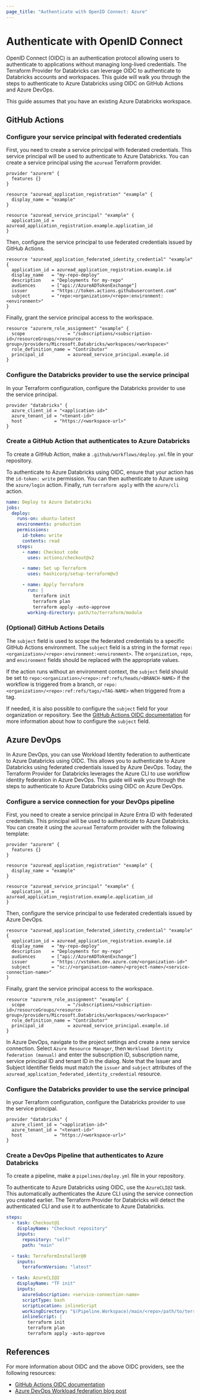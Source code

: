 ```yaml
---
page_title: "Authenticate with OpenID Connect: Azure"
---
```


# Authenticate with OpenID Connect

OpenID Connect (OIDC) is an authentication protocol allowing users to authenticate to applications without managing long-lived credentials. The Terraform Provider for Databricks can leverage OIDC to authenticate to Databricks accounts and workspaces. This guide will walk you through the steps to authenticate to Azure Databricks using OIDC on GitHub Actions and Azure DevOps.

This guide assumes that you have an existing Azure Databricks workspace.

## GitHub Actions

### Configure your service principal with federated credentials

First, you need to create a service principal with federated credentials. This service principal will be used to authenticate to Azure Databricks. You can create a service principal using the `azuread` Terraform provider.

```hcl
provider "azurerm" {
  features {}
}

resource "azuread_application_registration" "example" {
  display_name = "example"
}

resource "azuread_service_principal" "example" {
  application_id = azuread_application_registration.example.application_id
}
```

Then, configure the service principal to use federated credentials issued by GitHub Actions.

```hcl
resource "azuread_application_federated_identity_credential" "example" {
  application_id = azuread_application_registration.example.id
  display_name   = "my-repo-deploy"
  description    = "Deployments for my-repo"
  audiences      = ["api://AzureADTokenExchange"]
  issuer         = "https://token.actions.githubusercontent.com"
  subject        = "repo:<organization>/<repo>:environment:<environment>"
}
```

Finally, grant the service principal access to the workspace.

```hcl
resource "azurerm_role_assignment" "example" {
  scope                = "/subscriptions/<subscription-id>/resourceGroups/<resource-group>/providers/Microsoft.Databricks/workspaces/<workspace>"
  role_definition_name = "Contributor"
  principal_id         = azuread_service_principal.example.id
}
```

### Configure the Databricks provider to use the service principal

In your Terraform configuration, configure the Databricks provider to use the service principal.

```hcl
provider "databricks" {
  azure_client_id = "<application-id>"
  azure_tenant_id = "<tenant-id>"
  host            = "https://<workspace-url>"
}
```

### Create a GitHub Action that authenticates to Azure Databricks

To create a GitHub Action, make a `.github/workflows/deploy.yml` file in your repository.

To authenticate to Azure Databricks using OIDC, ensure that your action has the `id-token: write` permission. You can then authenticate to Azure using the `azure/login` action. Finally, run `terraform apply` with the `azure/cli` action.

```yaml
name: Deploy to Azure Databricks
jobs:
  deploy:
    runs-on: ubuntu-latest
    environments: production
    permissions:
      id-token: write
      contents: read
    steps:
      - name: Checkout code
        uses: actions/checkout@v2

      - name: Set up Terraform
        uses: hashicorp/setup-terraform@v3

      - name: Apply Terraform
        run: |
          terraform init
          terraform plan
          terraform apply -auto-approve
        working-directory: path/to/terraform/module
```

### (Optional) GitHub Actions Details

The `subject` field is used to scope the federated credentials to a specific GitHub Actions environment. The `subject` field is a string in the format `repo:<organization>/<repo>:environment:<environment>`. The `organization`, `repo`, and `environment` fields should be replaced with the appropriate values.

If the action runs without an environment context, the `subject` field should be set to `repo:<organization>/<repo>:ref:refs/heads/<BRANCH-NAME>` if the workflow is triggered from a branch, or `repo:<organization>/<repo>:ref:refs/tags/<TAG-NAME>` when triggered from a tag.

If needed, it is also possible to configure the `subject` field for your organization or repository. See the [GitHub Actions OIDC documentation](https://docs.github.com/en/actions/security-for-github-actions/security-hardening-your-deployments/about-security-hardening-with-openid-connect) for more information about how to configure the `subject` field.

## Azure DevOps

In Azure DevOps, you can use Workload Identity federation to authenticate to Azure Databricks using OIDC. This allows you to authenticate to Azure Databricks using federated credentials issued by Azure DevOps. Today, the Terraform Provider for Databricks leverages the Azure CLI to use workflow identity federation in Azure DevOps. This guide will walk you through the steps to authenticate to Azure Databricks using OIDC on Azure DevOps.

### Configure a service connection for your DevOps pipeline

First, you need to create a service principal in Azure Entra ID with federated credentials. This principal will be used to authenticate to Azure Databricks. You can create it using the `azuread` Terraform provider with the following template:

```hcl
provider "azurerm" {
  features {}
}

resource "azuread_application_registration" "example" {
  display_name = "example"
}

resource "azuread_service_principal" "example" {
  application_id = azuread_application_registration.example.application_id
}
```

Then, configure the service principal to use federated credentials issued by Azure DevOps.

```hcl
resource "azuread_application_federated_identity_credential" "example" {
  application_id = azuread_application_registration.example.id
  display_name   = "my-repo-deploy"
  description    = "Deployments for my-repo"
  audiences      = ["api://AzureADTokenExchange"]
  issuer         = "https://vstoken.dev.azure.com/<organization-id>"
  subject        = "sc://<organisation-name>/<project-name>/<service-connection-name>"
}
```

Finally, grant the service principal access to the workspace.

```hcl
resource "azurerm_role_assignment" "example" {
  scope                = "/subscriptions/<subscription-id>/resourceGroups/<resource-group>/providers/Microsoft.Databricks/workspaces/<workspace>"
  role_definition_name = "Contributor"
  principal_id         = azuread_service_principal.example.id
}
```

In Azure DevOps, navigate to the project settings and create a new service connection. Select `Azure Resource Manager`, then `Workload Identity federation (manual)` and enter the subscription ID, subscription name, service principal ID and tenant ID in the dialog. Note that the Issuer and Subject Identifier fields must match the `issuer` and `subject` attributes of the `azuread_application_federated_identity_credential` resource.

### Configure the Databricks provider to use the service principal

In your Terraform configuration, configure the Databricks provider to use the service principal.

```hcl
provider "databricks" {
  azure_client_id = "<application-id>"
  azure_tenant_id = "<tenant-id>"
  host            = "https://<workspace-url>"
}
```

### Create a DevOps Pipeline that authenticates to Azure Databricks

To create a pipeline, make a `pipelines/deploy.yml` file in your repository.

To authenticate to Azure Databricks using OIDC, use the `AzureCLI@2` task. This automatically authenticates the Azure CLI using the service connection you created earlier. The Terraform Provider for Databricks will detect the authenticated CLI and use it to authenticate to Azure Databricks.

```yaml
steps:
  - task: Checkout@1
    displayName: "Checkout repository"
    inputs:
      repository: "self"
      path: "main"

  - task: TerraformInstaller@0
    inputs:
      terraformVersion: "latest"

  - task: AzureCLI@2
    displayName: "TF init"
    inputs:
      azureSubscription: <service-connection-name>
      scriptType: bash
      scriptLocation: inlineScript
      workingDirectory: "$(Pipeline.Workspace)/main/<repo>/path/to/terraform/module"
      inlineScript: |
        terraform init
        terraform plan
        terraform apply -auto-approve
```

## References

For more information about OIDC and the above OIDC providers, see the following resources:

- [GitHub Actions OIDC documentation](https://docs.github.com/en/actions/security-for-github-actions/security-hardening-your-deployments/about-security-hardening-with-openid-connect)
- [Azure DevOps Workload federation blog post](https://devblogs.microsoft.com/devops/introduction-to-azure-devops-workload-identity-federation-oidc-with-terraform/)
